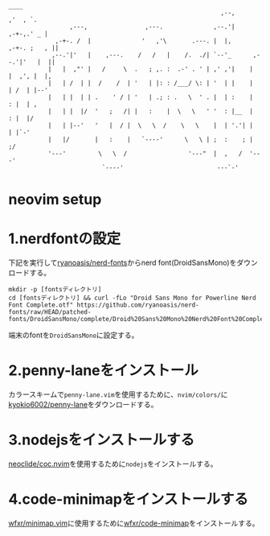 ```
                                                                             ____     
                                                           ,--,            ,'  , `.   
                 ,---,                ,---.              ,--.'|         ,-+-,.' _ |   
             ,-+-. /  |              '   ,'\       .---. |  |,       ,-+-. ;   , ||   
            ,--.'|'   |    ,---.    /   /   |    /.  ./| `--'_      ,--.'|'   |  ||   
           |   |  ,"' |   /     \  .   ; ,. :  .-' . ' | ,' ,'|    |   |  ,', |  |,   
           |   | /  | |  /    /  | '   | |: : /___/ \: | '  | |    |   | /  | |--'    
           |   | |  | | .    ' / | '   | .; : .   \  ' . |  | :    |   : |  | ,       
           |   | |  |/  '   ;   /| |   :    |  \   \   ' '  : |__  |   : |  |/        
           |   | |--'   '   |  / |  \   \  /    \   \    |  | '.'| |   | |`-'         
           |   |/       |   :    |   `----'      \   \ | ;  :    ; |   ;/             
           '---'         \   \  /                 '---"  |  ,   /  '---'              
                          `----'                          ---`-'
```

# neovim setup

# 1.nerdfontの設定

下記を実行して[ryanoasis/nerd-fonts](https://github.com/ryanoasis/nerd-fonts)からnerd font(DroidSansMono)をダウンロードする。

```shell
mkdir -p [fontsディレクトリ]
cd [fontsディレクトリ] && curl -fLo "Droid Sans Mono for Powerline Nerd Font Complete.otf" https://github.com/ryanoasis/nerd-fonts/raw/HEAD/patched-fonts/DroidSansMono/complete/Droid%20Sans%20Mono%20Nerd%20Font%20Complete.otf

```

端末のfontを`DroidSansMono`に設定する。

# 2.penny-laneをインストール

カラースキームで`penny-lane.vim`を使用するために、`nvim/colors/`に[kyokio6002/penny-lane](https://github.com/kyokio6002/penny-lane)をダウンロードする。

# 3.nodejsをインストールする

[neoclide/coc.nvim](https://github.com/neoclide/coc.nvim)を使用するために`nodejs`をインストールする。

# 4.code-minimapをインストールする

[wfxr/minimap.vim](https://github.com/wfxr/minimap.vim)に使用するために[wfxr/code-minimap](https://github.com/wfxr/code-minimap)をインストールする。
